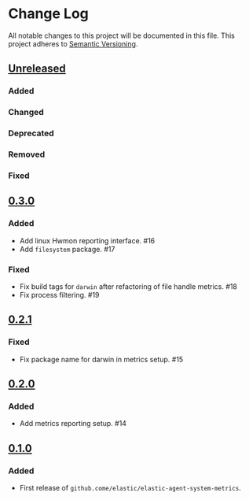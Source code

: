 # Change Log
All notable changes to this project will be documented in this file.
This project adheres to [Semantic Versioning](http://semver.org/).

## [Unreleased]

### Added

### Changed

### Deprecated

### Removed

### Fixed

## [0.3.0]

### Added

- Add linux Hwmon reporting interface. #16
- Add `filesystem` package. #17

### Fixed

- Fix build tags for `darwin` after refactoring of file handle metrics. #18
- Fix process filtering. #19

## [0.2.1]

### Fixed

- Fix package name for darwin in metrics setup. #15

## [0.2.0]

### Added

- Add metrics reporting setup. #14

## [0.1.0]

### Added

- First release of `github.come/elastic/elastic-agent-system-metrics`.

[Unreleased]: https://github.com/elastic/elastic-agent-system-metrics/compare/v0.3.0...HEAD
[0.3.0]: https://github.com/elastic/elastic-agent-system-metrics/compare/v0.0.0...v0.3.0
[0.2.1]: https://github.com/elastic/elastic-agent-system-metrics/compare/v0.0.0...v0.2.1
[0.2.0]: https://github.com/elastic/elastic-agent-system-metrics/compare/v0.0.0...v0.2.0
[0.1.0]: https://github.com/elastic/elastic-agent-system-metrics/compare/v0.0.0...v0.1.0
